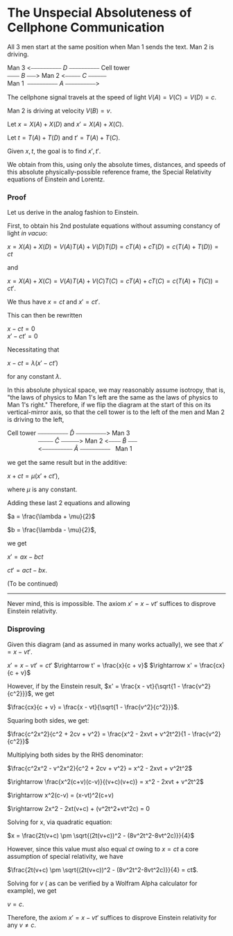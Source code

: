 # The Unspecial Absoluteness of Cellphone Communication

All 3 men start at the same position when Man 1 sends the text. Man 2 is driving.

Man 3 <⎯⎯⎯⎯⎯⎯⎯⎯⎯⎯ $D$ ⎯⎯⎯⎯⎯⎯⎯⎯⎯⎯ Cell tower</br>
⎯⎯⎯⎯ $B$ ⎯⎯⎯> Man 2 <⎯⎯⎯⎯⎯ $C$ ⎯⎯⎯⎯⎯⎯ </br>
Man 1 &nbsp;⎯⎯⎯⎯⎯⎯⎯⎯⎯⎯ $A$ ⎯⎯⎯⎯⎯⎯⎯⎯⎯⎯>

The cellphone signal travels at the speed of light $V(A) = V(C) = V(D) = c$.

Man 2 is driving at velocity $V(B) = v$.

Let $x = X(A) + X(D)$ and $x' = X(A) + X(C)$.

Let $t = T(A) + T(D)$ and $t' = T(A) + T(C)$.

Given $x, t$, the goal is to find $x', t'$. 

We obtain from this, using only the absolute times, distances, and speeds of this absolute physically-possible reference frame, the Special Relativity equations of Einstein and Lorentz.

### Proof

Let us derive in the analog fashion to Einstein.

First, to obtain his 2nd postulate equations without assuming constancy of light *in vacuo*:

$x = X(A) + X(D) = V(A)T(A) + V(D)T(D) = cT(A) + cT(D) = c(T(A) + T(D)) = ct$

and

$x = X(A) + X(C) = V(A)T(A) + V(C)T(C) = cT(A) + cT(C) = c(T(A) + T(C)) = ct'$.

We thus have $x = ct$ and $x' = ct'$.

This can then be rewritten

$x - ct = 0$ </br>
$x' - ct' = 0$

Necessitating that

$x - ct = \lambda(x' - ct')$

for any constant $\lambda$.

In this absolute physical space, we may reasonably assume isotropy, that is, "the laws of physics to Man 1's left are the same as the laws of physics to Man 1's right." Therefore, if we flip the diagram at the start of this on its vertical-mirror axis, so that the cell tower is to the left of the men and Man 2 is driving to the left, 

Cell tower ⎯⎯⎯⎯⎯⎯⎯⎯⎯⎯ $\hat{D}$ ⎯⎯⎯⎯⎯⎯⎯⎯⎯⎯> Man 3</br>
&nbsp;&nbsp;&nbsp;&nbsp;&nbsp;&nbsp;&nbsp;&nbsp;&nbsp;&nbsp;&nbsp;&nbsp;&nbsp;&nbsp;&nbsp;&nbsp;&nbsp;&nbsp;⎯⎯⎯⎯⎯ $\hat{C}$ ⎯⎯⎯⎯⎯⎯> Man 2 <⎯⎯⎯⎯ $\hat{B}$ ⎯⎯⎯ </br>
&nbsp;&nbsp;&nbsp;&nbsp;&nbsp;&nbsp;&nbsp;&nbsp;&nbsp;&nbsp;&nbsp;&nbsp;&nbsp;&nbsp;&nbsp;&nbsp;&nbsp;&nbsp;<⎯⎯⎯⎯⎯⎯⎯⎯⎯⎯ $\hat{A}$ ⎯⎯⎯⎯⎯⎯⎯⎯⎯⎯ &nbsp; Man 1

we get the same result but in the additive:

$x + ct = \mu(x' + ct')$,

where $\mu$ is any constant.

Adding these last 2 equations and allowing

$a = \frac{\lambda + \mu}{2}$

$b = \frac{\lambda - \mu}{2}$,

we get

$x' = ax - bct$

$ct' = act - bx$.

(To be continued)

---

Never mind, this is impossible. The axiom $x' = x - vt'$ suffices to disprove Einstein relativity.

### Disproving

Given this diagram (and as assumed in many works actually), we see that $x' = x - vt'$.

$x' = x - vt' = ct'$
$\rightarrow t' = \frac{x}{c + v}$
$\rightarrow x' = \frac{cx}{c + v}$

However, if by the Einstein result, $x' = \frac{x - vt}{\sqrt{1 - \frac{v^2}{c^2}}}$, we get

$\frac{cx}{c + v} = \frac{x - vt}{\sqrt{1 - \frac{v^2}{c^2}}}$.

Squaring both sides, we get:

$\frac{c^2x^2}{c^2 + 2cv + v^2} = \frac{x^2 - 2xvt + v^2t^2}{1 - \frac{v^2}{c^2}}$

Multiplying both sides by the RHS denominator:

$\frac{c^2x^2 - v^2x^2}{c^2 + 2cv + v^2} = x^2 - 2xvt + v^2t^2$

$\rightarrow \frac{x^2(c+v)(c-v)}{(v+c)(v+c)} = x^2 - 2xvt + v^2t^2$

$\rightarrow x^2(c-v) = (x-vt)^2(c+v)

$\rightarrow 2x^2 - 2xt(v+c) + (v^2t^2+vt^2c) = 0

Solving for x, via quadratic equation:

$x = \frac{2t(v+c) \pm \sqrt{(2t(v+c))^2 - (8v^2t^2-8vt^2c)}}{4}$

However, since this value must also equal $ct$ owing to $x = ct$ a core assumption of special relativity, we have

$\frac{2t(v+c) \pm \sqrt{(2t(v+c))^2 - (8v^2t^2-8vt^2c)}}{4} = ct$.

Solving for $v$ ( as can be verified by a Wolfram Alpha calculator for example), we get

$v = c$.

Therefore, the axiom $x' = x - vt'$ suffices to disprove Einstein relativity for any $v \neq c$.

